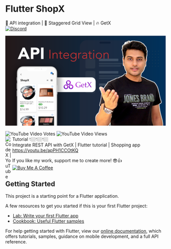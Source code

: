 # Flutter ShopX
🎯 API integration | 📲 Staggered Grid View | 🔥 GetX<br>
[![Discord](https://img.shields.io/discord/731616556622282814?logo=discord&logoColor=white)](https://discord.com/invite/nWFnTqP)

<p align="center">
  <img src="flutter_getx_shopx.png" alt="flutter getx api app" title="Screenshot">
</p>

![YouTube Video Votes](https://img.shields.io/youtube/likes/apPH1CCOtKQ?label=Likes&style=social) ![YouTube Video Views](https://img.shields.io/youtube/views/apPH1CCOtKQ?style=social)<br>
<img align="left" alt="CodeX | YouTube" width="22px" src="https://cdn.jsdelivr.net/npm/simple-icons@v3/icons/youtube.svg" color />Tutorial 👇🏼👇🏼👇🏼<br>
Integrate REST API with GetX | Flutter tutorial | Shopping app<br>
https://youtu.be/apPH1CCOtKQ

 If you like my work, support me to create more! 😎👍<br>
<a href="https://www.buymeacoffee.com/afzalali15" target="_blank"><img src="https://cdn.buymeacoffee.com/buttons/v2/default-yellow.png" height="50px" alt="Buy Me A Coffee"></a>

## Getting Started

This project is a starting point for a Flutter application.

A few resources to get you started if this is your first Flutter project:

- [Lab: Write your first Flutter app](https://flutter.dev/docs/get-started/codelab)
- [Cookbook: Useful Flutter samples](https://flutter.dev/docs/cookbook)

For help getting started with Flutter, view our
[online documentation](https://flutter.dev/docs), which offers tutorials,
samples, guidance on mobile development, and a full API reference.
